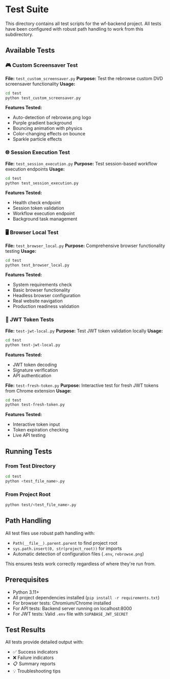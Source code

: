 # Test Suite

This directory contains all test scripts for the wf-backend project. All tests have been configured with robust path handling to work from this subdirectory.

## Available Tests

### 🎮 Custom Screensaver Test
**File:** `test_custom_screensaver.py`
**Purpose:** Test the rebrowse custom DVD screensaver functionality
**Usage:**
```bash
cd test
python test_custom_screensaver.py
```
**Features Tested:**
- Auto-detection of rebrowse.png logo
- Purple gradient background
- Bouncing animation with physics
- Color-changing effects on bounce
- Sparkle particle effects

### 🌐 Session Execution Test
**File:** `test_session_execution.py`
**Purpose:** Test session-based workflow execution endpoints
**Usage:**
```bash
cd test
python test_session_execution.py
```
**Features Tested:**
- Health check endpoint
- Session token validation
- Workflow execution endpoint
- Background task management

### 🖥️ Browser Local Test
**File:** `test_browser_local.py`
**Purpose:** Comprehensive browser functionality testing
**Usage:**
```bash
cd test
python test_browser_local.py
```
**Features Tested:**
- System requirements check
- Basic browser functionality
- Headless browser configuration
- Real website navigation
- Production readiness validation

### 🔐 JWT Token Tests
**File:** `test-jwt-local.py`
**Purpose:** Test JWT token validation locally
**Usage:**
```bash
cd test
python test-jwt-local.py
```
**Features Tested:**
- JWT token decoding
- Signature verification
- API authentication

**File:** `test-fresh-token.py`
**Purpose:** Interactive test for fresh JWT tokens from Chrome extension
**Usage:**
```bash
cd test
python test-fresh-token.py
```
**Features Tested:**
- Interactive token input
- Token expiration checking
- Live API testing

## Running Tests

### From Test Directory
```bash
cd test
python <test_file_name>.py
```

### From Project Root
```bash
python test/<test_file_name>.py
```

## Path Handling

All test files use robust path handling with:
- `Path(__file__).parent.parent` to find project root
- `sys.path.insert(0, str(project_root))` for imports
- Automatic detection of configuration files (`.env`, `rebrowse.png`)

This ensures tests work correctly regardless of where they're run from.

## Prerequisites

- Python 3.11+
- All project dependencies installed (`pip install -r requirements.txt`)
- For browser tests: Chromium/Chrome installed
- For API tests: Backend server running on localhost:8000
- For JWT tests: Valid `.env` file with `SUPABASE_JWT_SECRET`

## Test Results

All tests provide detailed output with:
- ✅ Success indicators
- ❌ Failure indicators  
- 📋 Summary reports
- 💡 Troubleshooting tips 
